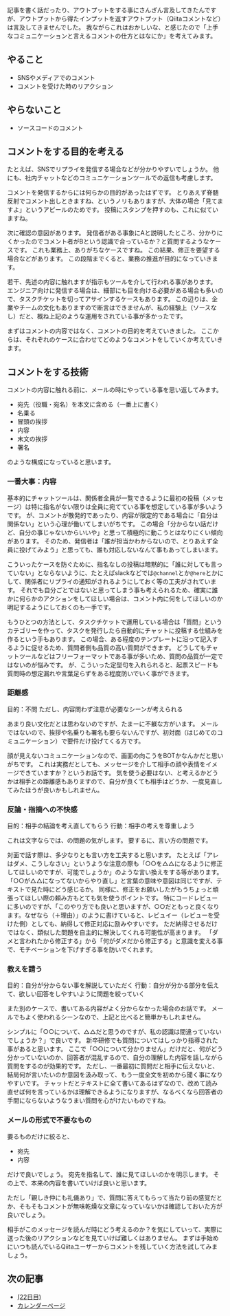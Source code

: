 記事を書く話だったり、アウトプットをする事にさんざん言及してきたんですが、アウトプットから得たインプットを返すアウトプット（Qiitaコメントなど）は言及してきませんでした。
我ながらこれはおかしいな、と感じたので「上手なコミュニケーションと言えるコメントの仕方とはなにか」を考えてみます。

## やること
- SNSやメディアでのコメント
- コメントを受けた時のリアクション

## やらないこと
- ソースコードのコメント

## コメントをする目的を考える
たとえば、SNSでリプライを発信する場合などが分かりやすいでしょうか。
他にも、社内チャットなどのコミュニケーションツールでの返信も考慮します。

コメントを発信するからには何らかの目的があったはずです。
とりあえず脊髄反射でコメント出しときますね、というノリもありますが、大体の場合「見てますよ」というアピールのためです。
投稿にスタンプを押すのも、これに似ていますね。

次に確認の意図があります。
発信者がある事象にAと説明したところ、分かりにくかったのでコメント者がBという認識で合っているか？と質問するようなケースです。
これも業務上、ありがちなケースですね。
この結果、修正を要望する場合などがあります。
この段階までくると、業務の推進が目的になっていきます。

若干、先述の内容に触れますが指示もツールを介して行われる事があります。
エンジニア向けに発信する場合は、細部にも目を向ける必要がある場合も多いので、タスクチケットを切ってアサインするケースもあります。
この辺りは、企業やチームの文化もありますので断言はできませんが、私の経験上（ソースなし）だと、概ね上記のような運用をされている事が多かったです。

まずはコメントの内容ではなく、コメントの目的を考えていきました。
ここからは、それぞれのケースに合わせてどのようなコメントをしていくか考えていきます。

## コメントをする技術
コメントの内容に触れる前に、メールの時にやっている事を思い返してみます。

- 宛先（役職・宛名）を本文に含める（一番上に書く）
- 名乗る
- 冒頭の挨拶
- 内容
- 末文の挨拶
- 署名

のような構成になっていると思います。

### 一番大事：内容
基本的にチャットツールは、関係者全員が一覧できるように最初の投稿（メッセージ）は特に指名がない限りは全員に宛てている事を想定している事が多いようです。
が、コメントが散発的であったり、内容が限定的である場合に「自分は関係ない」という心理が働いてしまいがちです。
この場合「分からない話だけど、自分の事じゃないからいいや」と思って積極的に動こうとはなりにくい傾向があります。
そのため、発信者は「誰が担当かわからないので、とりあえず全員に投げてみよう」と思っても、誰も対応しないなんて事もあってしまいます。

こういったケースを防ぐために、指名なしの投稿は暗黙的に「誰に対しても言っていない」とならないように、たとえばslackなどでは`@channel`とか`@here`とかにして、関係者にリプライの通知がされるようにしておく等の工夫がされています。
それでも自分ごとではないと思ってしまう事も考えられるため、確実に誰かに何らかのアクションをしてほしい場合は、コメント内に何をしてほしいのか明記するようにしておくのも一手です。

もうひとつの方法として、タスクチケットで運用している場合は「質問」というカテゴリーを作って、タスクを発行したら自動的にチャットに投稿する仕組みを作るという手もあります。
この場合、ある程度のテンプレートに沿って記入するように促せるため、質問者側も品質の高い質問ができます。
どうしてもチャットツールなどはフリーフォーマットである事が多いため、質問の品質が一定ではないのが悩みです。
が、こういった定型句を入れられると、起票スピードも質問時の想定漏れや言葉足らずをある程度防いでいく事ができます。

### 距離感
目的：不問
ただし、内容問わず注意が必要なシーンが考えられる

あまり良い文化だとは思わないのですが、たまーに不躾な方がいます。
メールではないので、挨拶や名乗りも署名も要らないんですが、初対面（はじめてのコミュニケーション）で要件だけ投げてくる方です。

顔が見えないコミュニケーションなので、画面の向こうをBOTかなんかだと思いがちです。
これは実務だとしても、メッセージを介して相手の顔や表情をイメージできていますか？というお話です。
気を使う必要はない、と考えるかどうかは相手との距離感もありますので、自分が良くても相手はどうか、一度見直してみたほうが良いかもしれません。

### 反論・指摘への不快感
目的：相手の結論を考え直してもらう
行動：相手の考えを尊重しよう

これは文字ならでは、の問題の気がします。
要するに、言い方の問題です。

対面で話す際は、多少なりとも言い方を工夫すると思います。
たとえば「アレはダメ、こうしなさい」というような注意の際も「○○を△△になるように修正してほしいのですが、可能でしょうか」のような言い換えをする等があります。
「○○が△△になってないからやり直し」と言葉の意味や意図は同じですが、テキストで見た時にどう感じるか。
同様に、修正をお願いしたがもうちょっと頑張ってほしい際の頼み方もとても気を使うポイントです。
特にコードレビューに多いのですが、「このやり方でも良いと思いますが、○○だともっと良くなります。なぜなら（＋理由）」のように書けていると、レビュイー（レビューを受けた側）としても、納得して修正対応に励みやすいです。
ただ納得させるだけではなく、類似した問題を自主的に解決してくれる可能性が高まります。
「ダメと言われたから修正する」から「何がダメだから修正する」と意識を変える事で、モチベーションを下げすぎる事を防いでくれます。

### 教えを請う
目的：自分が分からない事を解説していただく
行動：自分が分かる部分を伝えて、欲しい回答をしやすいように問題を絞っていく

また別のケースで、書いてある内容がよく分からなかった場合のお話です。
メールでもよく使われるシーンなので、上記と比べると簡単かもしれません。

シンプルに「○○について、△△だと思うのですが、私の認識は間違っていないでしょうか？」で良いです。
新卒研修でも質問についてはしっかり指導された事があると思います。
ここで「○○について分かりません」だけだと、何がどう分かっていないのか、回答者が混乱するので、自分の理解した内容を話しながら質問をするのが効果的です。
ただし、一番最初に質問だと相手に伝えないと、結局何が言いたいのか意図を汲み取って、もう一度全文を初めから聞く事になりやすいです。
チャットだとテキストに全て書いてあるはずなので、改めて読み直せば何を言っているかは理解できるようになりますが、なるべくなら回答者の手間にならないようなうまい質問を心がけたいものですね。

### メールの形式で不要なもの
要るものだけに絞ると、

- 宛先
- 内容

だけで良いでしょう。
宛先を指名して、誰に見てほしいのかを明示します。
その上で、本来の内容を書いていけば良いと思います。

ただし「親しき仲にも礼儀あり」で、質問に答えてもらって当たり前の感覚だとか、そもそもコメントが無味乾燥な文章になっていないかは確認しておいた方が良いでしょう。

相手がこのメッセージを読んだ時にどう考えるのか？を気にしていって、実際に送った後のリアクションなどを見ていけば難しくはありません。
まずは手始めにいつも読んでいるQiitaユーザーからコメントを残していく方法を試してみましょう。

## 次の記事
- [(22日目) ](https://qiita.com/nomurasan/items/)
- [カレンダーページ](https://qiita.com/advent-calendar/2022/oreno_nomurasan2022)
